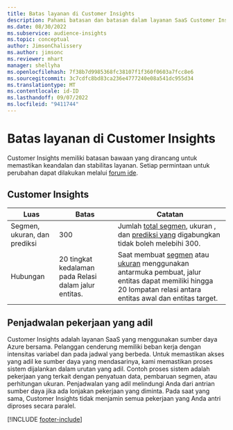 ```yaml
---
title: Batas layanan di Customer Insights
description: Pahami batasan dan batasan dalam layanan SaaS Customer Insights.
ms.date: 08/30/2022
ms.subservice: audience-insights
ms.topic: conceptual
author: JimsonChalissery
ms.author: jimsonc
ms.reviewer: mhart
manager: shellyha
ms.openlocfilehash: 7f38b7d9985368fc38107f1f360f0603a7fcc8e6
ms.sourcegitcommit: 3c7cdfc8bd83ca236e4777240e08a541dc955d34
ms.translationtype: MT
ms.contentlocale: id-ID
ms.lasthandoff: 09/07/2022
ms.locfileid: "9411744"
---
```

# <a name="service-limits-in-customer-insights"></a>Batas layanan di Customer Insights

 Customer Insights memiliki batasan bawaan yang dirancang untuk memastikan keandalan dan stabilitas layanan. Setiap permintaan untuk perubahan dapat dilakukan melalui [forum ide](https://go.microsoft.com/fwlink/?linkid=2074172).

## <a name="customer-insights"></a>Customer Insights

| Luas  | Batas  | Catatan |
|-------------|---------------------------------------------------------------------|---------------------------------------------------------------------|
| Segmen, ukuran, dan prediksi | 300  | Jumlah [total segmen](segments.md), ukuran [,](measures.md) dan [prediksi yang](predictions-overview.md) digabungkan tidak boleh melebihi 300.  |
| Hubungan | 20 tingkat kedalaman pada Relasi dalam jalur entitas. | Saat membuat [segmen](segments.md) atau [ukuran](measures.md) menggunakan antarmuka pembuat, jalur entitas dapat memiliki hingga 20 lompatan relasi antara entitas awal dan entitas target.  |

## <a name="fair-scheduling-of-jobs"></a>Penjadwalan pekerjaan yang adil

Customer Insights adalah layanan SaaS yang menggunakan sumber daya Azure bersama. Pelanggan cenderung memiliki beban kerja dengan intensitas variabel dan pada jadwal yang berbeda. Untuk memastikan akses yang adil ke sumber daya yang mendasarinya, kami memastikan proses sistem dijalankan dalam urutan yang adil. Contoh proses sistem adalah pekerjaan yang terkait dengan penyatuan data, pembaruan segmen, atau perhitungan ukuran. Penjadwalan yang adil melindungi Anda dari antrian sumber daya jika ada lonjakan pekerjaan yang diminta. Pada saat yang sama, Customer Insights tidak menjamin semua pekerjaan yang Anda antri diproses secara paralel.

[!INCLUDE [footer-include](includes/footer-banner.md)]
